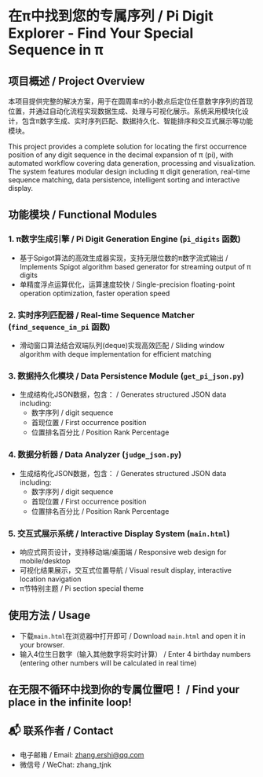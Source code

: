 # 在π中找到您的专属序列 / Pi Digit Explorer - Find Your Special Sequence in π

## 项目概述 / Project Overview
本项目提供完整的解决方案，用于在圆周率π的小数点后定位任意数字序列的首现位置，并通过自动化流程实现数据生成、处理与可视化展示。系统采用模块化设计，包含π数字生成、实时序列匹配、数据持久化、智能排序和交互式展示等功能模块。

This project provides a complete solution for locating the first occurrence position of any digit sequence in the decimal expansion of π (pi), with automated workflow covering data generation, processing and visualization. The system features modular design including π digit generation, real-time sequence matching, data persistence, intelligent sorting and interactive display.

## 功能模块 / Functional Modules

### 1. π数字生成引擎 / Pi Digit Generation Engine (`pi_digits` 函数)
- 基于Spigot算法的高效生成器实现，支持无限位数的π数字流式输出 / Implements Spigot algorithm based generator for streaming output of π digits
- 单精度浮点运算优化，运算速度较快 / Single-precision floating-point operation optimization, faster operation speed

### 2. 实时序列匹配器 / Real-time Sequence Matcher (`find_sequence_in_pi` 函数)
- 滑动窗口算法结合双端队列(deque)实现高效匹配 / Sliding window algorithm with deque implementation for efficient matching 

### 3. 数据持久化模块 / Data Persistence Module (`get_pi_json.py`)
- 生成结构化JSON数据，包含： / Generates structured JSON data including:
  - 数字序列 / digit sequence
  - 首现位置 / First occurrence position
  - 位置排名百分比 / Position Rank Percentage

### 4. 数据分析器 / Data Analyzer (`judge_json.py`)
- 生成结构化JSON数据，包含： / Generates structured JSON data including:
  - 数字序列 / digit sequence
  - 首现位置 / First occurrence position
  - 位置排名百分比 / Position Rank Percentage

### 5. 交互式展示系统 / Interactive Display System (`main.html`)
- 响应式网页设计，支持移动端/桌面端 / Responsive web design for mobile/desktop
- 可视化结果展示，交互式位置导航 / Visual result display, interactive location navigation
- π节特别主题 / Pi section special theme

## 使用方法 / Usage
- 下载`main.html`在浏览器中打开即可 / Download `main.html` and open it in your browser.
- 输入4位生日数字（输入其他数字将实时计算） / Enter 4 birthday numbers (entering other numbers will be calculated in real time)



## 在无限不循环中找到你的专属位置吧！ / Find your place in the infinite loop!


## 📬 联系作者 / Contact
- 电子邮箱 / Email: zhang.ershi@qq.com
- 微信号 / WeChat: zhang_tjnk
